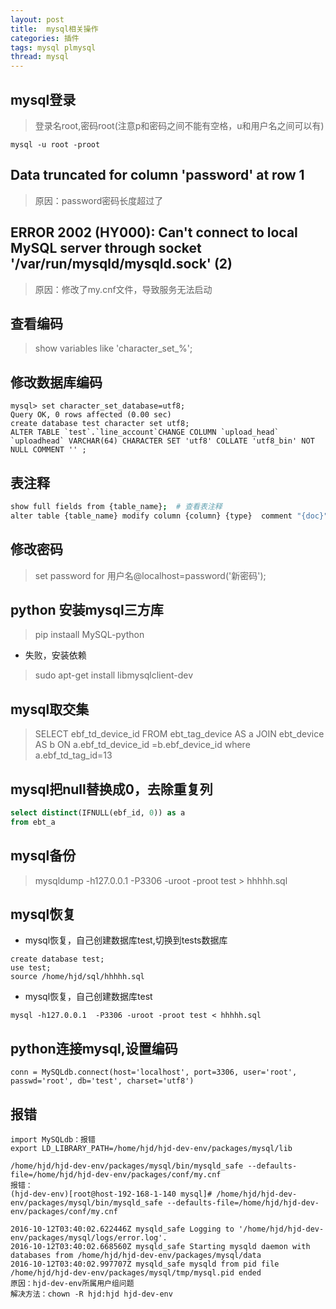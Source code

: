 ```yaml
---
layout: post
title:  mysql相关操作
categories: 插件
tags: mysql plmysql
thread: mysql
---
```


## mysql登录

> 登录名root,密码root(注意p和密码之间不能有空格，u和用户名之间可以有)
```
mysql -u root -proot
```

## Data truncated for column 'password' at row 1
> 原因：password密码长度超过了

## ERROR 2002 (HY000): Can't connect to local MySQL server through socket '/var/run/mysqld/mysqld.sock' (2)
> 原因：修改了my.cnf文件，导致服务无法启动

## 查看编码
> show variables like 'character_set_%';

## 修改数据库编码
```
mysql> set character_set_database=utf8;
Query OK, 0 rows affected (0.00 sec)
create database test character set utf8;
ALTER TABLE `test`.`line_account`CHANGE COLUMN `upload_head` `uploadhead` VARCHAR(64) CHARACTER SET 'utf8' COLLATE 'utf8_bin' NOT NULL COMMENT '' ;
```

## 表注释
```bash
show full fields from {table_name};  # 查看表注释
alter table {table_name} modify column {column} {type}  comment "{doc}";  # 修改表注释
```

## 修改密码
> set password for 用户名@localhost=password('新密码');

## python 安装mysql三方库
> pip instaall MySQL-python 

* 失败，安装依赖
> sudo apt-get install libmysqlclient-dev


## mysql取交集
> SELECT ebf_td_device_id FROM ebt_tag_device AS a JOIN ebt_device AS b ON a.ebf_td_device_id =b.ebf_device_id where a.ebf_td_tag_id=13

## mysql把null替换成0，去除重复列
```sql
select distinct(IFNULL(ebf_id, 0)) as a
from ebt_a
```

## mysql备份
> mysqldump -h127.0.0.1  -P3306 -uroot -proot test > hhhhh.sql

## mysql恢复
* mysql恢复，自己创建数据库test,切换到tests数据库
```
create database test;
use test;
source /home/hjd/sql/hhhhh.sql
```

* mysql恢复，自己创建数据库test
```
mysql -h127.0.0.1  -P3306 -uroot -proot test < hhhhh.sql
```

## python连接mysql,设置编码
```
conn = MySQLdb.connect(host='localhost', port=3306, user='root', passwd='root', db='test', charset='utf8')
```

## 报错
```
import MySQLdb：报错
export LD_LIBRARY_PATH=/home/hjd/hjd-dev-env/packages/mysql/lib

/home/hjd/hjd-dev-env/packages/mysql/bin/mysqld_safe --defaults-file=/home/hjd/hjd-dev-env/packages/conf/my.cnf
报错：
(hjd-dev-env)[root@host-192-168-1-140 mysql]# /home/hjd/hjd-dev-env/packages/mysql/bin/mysqld_safe --defaults-file=/home/hjd/hjd-dev-env/packages/conf/my.cnf

2016-10-12T03:40:02.622446Z mysqld_safe Logging to '/home/hjd/hjd-dev-env/packages/mysql/logs/error.log'.
2016-10-12T03:40:02.668560Z mysqld_safe Starting mysqld daemon with databases from /home/hjd/hjd-dev-env/packages/mysql/data
2016-10-12T03:40:02.997707Z mysqld_safe mysqld from pid file /home/hjd/hjd-dev-env/packages/mysql/tmp/mysql.pid ended
原因：hjd-dev-env所属用户组问题
解决方法：chown -R hjd:hjd hjd-dev-env
```
